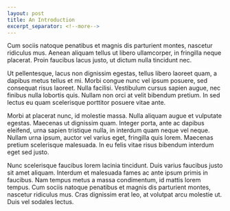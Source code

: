 ```yaml
---
layout: post
title: An Introduction
excerpt_separator: <!--more-->
---
```


Cum sociis natoque penatibus et magnis dis parturient montes, nascetur ridiculus mus. Aenean aliquam tellus ut libero ullamcorper, in fringilla neque placerat. Proin faucibus lacus justo, ut dictum nulla tincidunt nec.

<!--more-->

Ut pellentesque, lacus non dignissim egestas, tellus libero laoreet quam, a dapibus metus tellus et mi. Morbi congue nunc vel ipsum posuere, sed consequat risus laoreet. Nulla facilisi. Vestibulum cursus sapien augue, nec finibus nulla lobortis quis. Nullam non orci at velit bibendum pretium. In sed lectus eu quam scelerisque porttitor posuere vitae ante.

Morbi at placerat nunc, id molestie massa. Nulla aliquam augue et vulputate egestas. Maecenas ut dignissim quam. Integer porta, ante ac dapibus eleifend, urna sapien tristique nulla, in interdum quam neque vel neque. Nullam urna ipsum, auctor vel varius eget, fringilla quis lorem. Maecenas pretium scelerisque malesuada. In eu felis vitae risus bibendum interdum eget sed justo.

Nunc scelerisque faucibus lorem lacinia tincidunt. Duis varius faucibus justo sit amet aliquam. Interdum et malesuada fames ac ante ipsum primis in faucibus. Nam tempus metus a massa condimentum, id mattis lorem tempus. Cum sociis natoque penatibus et magnis dis parturient montes, nascetur ridiculus mus. Cras dignissim erat leo, at volutpat arcu molestie ut. Duis vel sodales lectus.